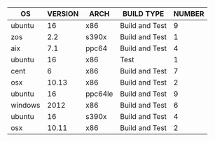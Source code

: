 | OS | VERSION | ARCH | BUILD TYPE | NUMBER |
| --- | --- | --- | --- | --- |
|ubuntu|16|x86|Build and Test|9|
|zos|2.2|s390x|Build and Test|1|
|aix|7.1|ppc64|Build and Test|4|
|ubuntu|16|x86|Test|1|
|cent|6|x86|Build and Test|7|
|osx|10.13|x86|Build and Test|2|
|ubuntu|16|ppc64le|Build and Test|9|
|windows|2012|x86|Build and Test|6|
|ubuntu|16|s390x|Build and Test|4|
|osx|10.11|x86|Build and Test|2|
